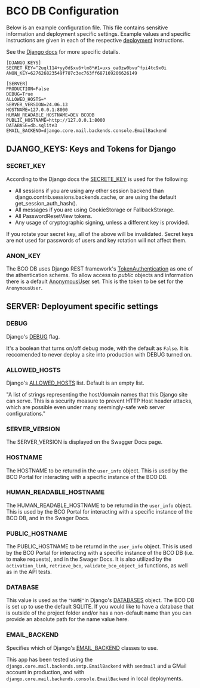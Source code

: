 # BCO DB Configuration

Below is an example configuration file. This file contains sensitive information and deployment specific settings. Example values and specific instructions are given in each of the respective [deployment](docs/deployment) instructions.

See the [Django docs](https://docs.djangoproject.com/en/5.0/ref/settings/) for more specific details.
``` shell
[DJANGO_KEYS]
SECRET_KEY=^2uql114+yy0d$xv6+lm8*#1=uxs_oa0zw0bvu^fpi4tc9x0i
ANON_KEY=627626823549f787c3ec763ff687169206626149

[SERVER]
PRODUCTION=False
DEBUG=True
ALLOWED_HOSTS=*
SERVER_VERSION=24.06.13
HOSTNAME=127.0.0.1:8000
HUMAN_READABLE_HOSTNAME=DEV BCODB
PUBLIC_HOSTNAME=http://127.0.0.1:8000
DATABASE=db.sqlite3
EMAIL_BACKEND=django.core.mail.backends.console.EmailBackend
```


##  DJANGO_KEYS: Keys and Tokens for Django
### SECRET_KEY
According to the Django docs the [SECRETE_KEY](https://docs.djangoproject.com/en/dev/ref/settings/#secret-key) is used for the following:
- All sessions if you are using any other session backend than django.contrib.sessions.backends.cache, or are using the default get_session_auth_hash().
- All messages if you are using CookieStorage or FallbackStorage.
- All PasswordResetView tokens.
- Any usage of cryptographic signing, unless a different key is provided.

If you rotate your secret key, all of the above will be invalidated. Secret keys are not used for passwords of users and key rotation will not affect them.

### ANON_KEY
The BCO DB uses Django REST framework's [TokenAuthentication](https://www.django-rest-framework.org/api-guide/authentication/#tokenauthentication) as one of the athentication schems. To allow access to *public* objects and information there is a default [AnonymousUser](https://docs.djangoproject.com/en/5.0/ref/contrib/auth/#anonymoususer-object) set. This is the token to be set for the `AnonymousUser`.

## SERVER: Deployument specific settings

### DEBUG
Django's [DEBUG](https://docs.djangoproject.com/en/5.0/ref/settings/#debug) flag.

It's a boolean that turns on/off debug mode, with the default as `False`. It is reccomended to never deploy a site into production with DEBUG turned on.

### ALLOWED_HOSTS

Django's [ALLOWED_HOSTS](https://docs.djangoproject.com/en/5.0/ref/settings/#allowed-hosts) list. Default is an empty list. 

"A list of strings representing the host/domain names that this Django site can serve. This is a security measure to prevent HTTP Host header attacks, which are possible even under many seemingly-safe web server configurations."

### SERVER_VERSION
The SERVER_VERSION is displayed on the Swagger Docs page. 

### HOSTNAME
The HOSTNAME to be returnd in the `user_info` object. This is used by the BCO Portal for interacting with a specific instance of the BCO DB. 

### HUMAN_READABLE_HOSTNAME
The HUMAN_READABLE_HOSTNAME to be returnd in the `user_info` object. This is used by the BCO Portal for interacting with a specific instance of the BCO DB, and in the Swager Docs. 

### PUBLIC_HOSTNAME
The PUBLIC_HOSTNAME to be returnd in the `user_info` object. This is used by the BCO Portal for interacting with a specific instance of the BCO DB (i.e. to make requests), and in the Swager Docs. It is also utilized by the `activation_link`, `retrieve_bco`, `validate_bco_object_id` functions, as well as in the API tests.

### DATABASE
This value is used as the `"NAME"`in Django's [DATABASES](https://docs.djangoproject.com/en/5.0/ref/settings/#databases) object. The BCO DB is set up to use the default SQLITE. If you would like to have a database that is outside of the project folder and/or has a non-default name than you can provide an absolute path for the name value here.

### EMAIL_BACKEND
Specifies which of Django's [EMAIL_BACKEND](https://docs.djangoproject.com/en/5.0/topics/email/#topic-email-backends) classes to use. 

This app has been tested using the `django.core.mail.backends.smtp.EmailBackend` with `sendmail` and a GMail account in production, and with `django.core.mail.backends.console.EmailBackend` in local deployments. 
